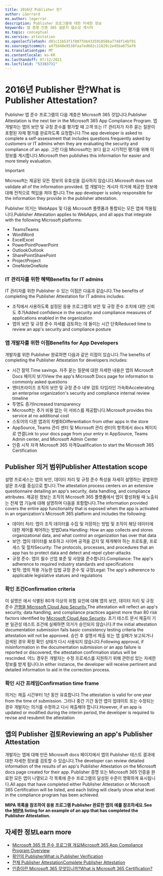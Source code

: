 ```yaml
---
title: 2016년 Publisher 란?
author: LGerrard
ms.author: legerrar
description: Publisher 프로그램에 대한 자세한 정보
keywords: 앱 증명 인증 365 설문지 앱소싱 게시자
ms.topic: conceptual
ms.service: attestation
ms.openlocfilehash: d91c11b53f1f807fbb4335918586a7748f14bf91
ms.sourcegitcommit: a475d48e9538faa7ed682c11829c2e45ba675af6
ms.translationtype: MT
ms.contentlocale: ko-KR
ms.lasthandoff: 07/12/2021
ms.locfileid: "53383731"
---
```

# <a name="what-is-publisher-attestation"></a><span data-ttu-id="eb137-104">2016년 Publisher 란?</span><span class="sxs-lookup"><span data-stu-id="eb137-104">What is Publisher Attestation?</span></span>

<span data-ttu-id="eb137-105">Publisher 앱 준수 프로그램의 다음 계층은 Microsoft 365 것입니다.</span><span class="sxs-lookup"><span data-stu-id="eb137-105">Publisher Attestation is the next tier in the Microsoft 365 App Compliance Program.</span></span> <span data-ttu-id="eb137-106">앱 개발자는 앱의 보안 및 규정 준수를 평가할 때 고객 또는 IT 관리자가 자주 묻는 질문이 포함된 자체 평가를 완료하도록 요청합니다.</span><span class="sxs-lookup"><span data-stu-id="eb137-106">The app developer is asked to complete a self-assessment that includes questions frequently asked by customers or IT admins when they are evaluating the security and compliance of an app.</span></span> <span data-ttu-id="eb137-107">그런 다음 Microsoft는 보다 쉽고 시기적인 평가를 위해 이 정보를 게시합니다.</span><span class="sxs-lookup"><span data-stu-id="eb137-107">Microsoft then publishes this information for easier and more timely evaluation.</span></span>

> [!IMPORTANT]
> <span data-ttu-id="eb137-108">Microsoft는 제공된 모든 정보의 유효성을 검사하지 않습니다.</span><span class="sxs-lookup"><span data-stu-id="eb137-108">Microsoft does not validate all of the information provided.</span></span> <span data-ttu-id="eb137-109">앱 개발자는 게시자 의거에 제공한 정보에 대해 전적으로 책임을 져야 합니다.</span><span class="sxs-lookup"><span data-stu-id="eb137-109">The app developer is solely responsible for the information they provide in the publisher attestation.</span></span> 

<span data-ttu-id="eb137-110">Publisher 의거는 WebApps 및 다음 Microsoft 플랫폼과 통합되는 모든 앱에 적용됩니다.</span><span class="sxs-lookup"><span data-stu-id="eb137-110">Publisher Attestation applies to WebApps, and all apps that integrate with the following Microsoft platforms:</span></span>
- <span data-ttu-id="eb137-111">Teams</span><span class="sxs-lookup"><span data-stu-id="eb137-111">Teams</span></span>
- <span data-ttu-id="eb137-112">Word</span><span class="sxs-lookup"><span data-stu-id="eb137-112">Word</span></span>
- <span data-ttu-id="eb137-113">Excel</span><span class="sxs-lookup"><span data-stu-id="eb137-113">Excel</span></span>
- <span data-ttu-id="eb137-114">PowerPoint</span><span class="sxs-lookup"><span data-stu-id="eb137-114">PowerPoint</span></span> 
- <span data-ttu-id="eb137-115">Outlook</span><span class="sxs-lookup"><span data-stu-id="eb137-115">Outlook</span></span>
- <span data-ttu-id="eb137-116">SharePoint</span><span class="sxs-lookup"><span data-stu-id="eb137-116">SharePoint</span></span>
- <span data-ttu-id="eb137-117">Project</span><span class="sxs-lookup"><span data-stu-id="eb137-117">Project</span></span>
- <span data-ttu-id="eb137-118">OneNote</span><span class="sxs-lookup"><span data-stu-id="eb137-118">OneNote</span></span>

### <a name="benefits-for-it-admins"></a><span data-ttu-id="eb137-119">IT 관리자를 위한 혜택</span><span class="sxs-lookup"><span data-stu-id="eb137-119">Benefits for IT admins</span></span>
<span data-ttu-id="eb137-120">IT 관리자를 위한 Publisher 수 있는 이점은 다음과 같습니다.</span><span class="sxs-lookup"><span data-stu-id="eb137-120">The benefits of completing the Publisher Attestation for IT admins includes:</span></span>
-   <span data-ttu-id="eb137-121">조직에서 사용하도록 설정된 응용 프로그램의 보안 및 규정 준수 조치에 대한 신뢰도 추가</span><span class="sxs-lookup"><span data-stu-id="eb137-121">Added confidence in the security and compliance measures of applications enabled in the organization</span></span>
-   <span data-ttu-id="eb137-122">앱의 보안 및 규정 준수 자세를 검토하는 데 들이는 시간 단축</span><span class="sxs-lookup"><span data-stu-id="eb137-122">Reduced time to review an app's security and compliance posture</span></span>

### <a name="benefits-for-app-developers"></a><span data-ttu-id="eb137-123">앱 개발자를 위한 이점</span><span class="sxs-lookup"><span data-stu-id="eb137-123">Benefits for App Developers</span></span> 
<span data-ttu-id="eb137-124">개발자를 위한 Publisher 완료하면 다음과 같은 이점이 있습니다.</span><span class="sxs-lookup"><span data-stu-id="eb137-124">The benefits of completing the Publisher Attestation for developers includes:</span></span> 
-   <span data-ttu-id="eb137-125">시간 절약.</span><span class="sxs-lookup"><span data-stu-id="eb137-125">Time savings.</span></span> <span data-ttu-id="eb137-126">자주 묻는 질문에 대한 자세한 내용은 앱의 Microsoft Docs 페이지 보기</span><span class="sxs-lookup"><span data-stu-id="eb137-126">View the app's Microsoft Docs page for information to commonly asked questions</span></span>
-   <span data-ttu-id="eb137-127">엔터프라이즈 조직의 보안 및 규정 준수 내부 검토 타임라인 가속화</span><span class="sxs-lookup"><span data-stu-id="eb137-127">Accelerating an enterprise organization's security and compliance internal review timeline</span></span>
-   <span data-ttu-id="eb137-128">투명도 증가</span><span class="sxs-lookup"><span data-stu-id="eb137-128">Increased transparency</span></span>
- <span data-ttu-id="eb137-129">Microsoft는 추가 비용 없는 이 서비스를 제공합니다.</span><span class="sxs-lookup"><span data-stu-id="eb137-129">Microsoft provides this service at no additional cost</span></span>
-   <span data-ttu-id="eb137-130">스토어의 다른 앱과의 차별화</span><span class="sxs-lookup"><span data-stu-id="eb137-130">Differentiation from other apps in the store</span></span>
-   <span data-ttu-id="eb137-131">AppSource, Teams 관리 센터 및 Microsoft 관리 센터의 항목에서 docs 페이지로 연결</span><span class="sxs-lookup"><span data-stu-id="eb137-131">Link to your docs page from your entry in AppSource, Teams Admin center, and Microsoft Admin Center</span></span>
-   <span data-ttu-id="eb137-132">인증 시작 자격 Microsoft 365 자격</span><span class="sxs-lookup"><span data-stu-id="eb137-132">Qualification to start the Microsoft 365 Certification</span></span>


## <a name="publisher-attestation-scope"></a><span data-ttu-id="eb137-133">Publisher 의거 범위</span><span class="sxs-lookup"><span data-stu-id="eb137-133">Publisher Attestation scope</span></span>

<span data-ttu-id="eb137-134">설명 프로세스는 앱의 보안, 데이터 처리 및 규정 준수 특성을 자세히 설명하는 광범위한 설문 조사를 중심으로 합니다.</span><span class="sxs-lookup"><span data-stu-id="eb137-134">The attestation process centers on an extensive questionnaire detailing an app's security, data handling, and compliance attributes.</span></span> <span data-ttu-id="eb137-135">제공된 정보는 조직의 Microsoft 365 플랫폼에서 앱이 활성화될 때 노출되는 전체 앱 기능에 대해 설명하며 다음을 포함합니다.</span><span class="sxs-lookup"><span data-stu-id="eb137-135">The information provided covers the entire app functionality that is exposed when the app is activated in an organization's Microsoft 365 platform and includes the following:</span></span>

- <span data-ttu-id="eb137-136">데이터 처리: 앱이 조직 데이터를 수집 및 저장하는 방법 및 조직이 해당 데이터에 대한 제어를 제어하는 방법</span><span class="sxs-lookup"><span data-stu-id="eb137-136">Data Handling: How an app collects and stores organizational data, and what control an organization has over that data</span></span>
- <span data-ttu-id="eb137-137">보안: 앱이 데이터를 보호하고 사이버 공격을 감지 및 재개해야 하는 프로토콜, 프로세스 및 절차</span><span class="sxs-lookup"><span data-stu-id="eb137-137">Security: The protocols, processes, and procedures that an app has to protect data and detect and repel cyber-attacks</span></span>
- <span data-ttu-id="eb137-138">규정 준수: 앱이 필수 산업 표준 및 사양을 준수합니다.</span><span class="sxs-lookup"><span data-stu-id="eb137-138">Compliance: The app's adherence to required industry standards and specifications</span></span>
- <span data-ttu-id="eb137-139">법적: 앱의 적용 가능한 입법 규정 준수 및 규정</span><span class="sxs-lookup"><span data-stu-id="eb137-139">Legal: The app's adherence to applicable legislative statues and regulations</span></span>

### <a name="confirmation-criteria"></a><span data-ttu-id="eb137-140">확인 조건</span><span class="sxs-lookup"><span data-stu-id="eb137-140">Confirmation criteria</span></span>

<span data-ttu-id="eb137-141">이 설명은 에서 식별된 80개 이상의 위험 요인에 대해 앱의 보안, 데이터 처리 및 규정 준수 [관행을 Microsoft Cloud App Security.](https://www.microsoft.com/microsoft-365/enterprise-mobility-security/cloud-app-security)</span><span class="sxs-lookup"><span data-stu-id="eb137-141">The attestation will reflect an app's security, data handling, and compliance practices against more than 80 risk factors identified by [Microsoft Cloud App Security](https://www.microsoft.com/microsoft-365/enterprise-mobility-security/cloud-app-security).</span></span> <span data-ttu-id="eb137-142">초기 테스트 문서 제출이 기본 일관성 테스트 조건에 실패하면 의거가 승인되지 않습니다.</span><span class="sxs-lookup"><span data-stu-id="eb137-142">If the initial attestation documentation submission fails basic consistency testing criteria the attestation will not be approved.</span></span> <span data-ttu-id="eb137-143">승인 후 설명서 제출 또는 앱 실패가 보고되거나 검색된 경우 확정 확인 상태가 다시 사용되지 않습니다.</span><span class="sxs-lookup"><span data-stu-id="eb137-143">Following approval, if misinformation in the documentation submission or an app failure is reported or discovered, the attestation confirmation status will be rescinded.</span></span> <span data-ttu-id="eb137-144">어느 경우든 개발자는 수정 프로세스를 지원하기 위해 관련성 있는 자세한 정보를 받게 됩니다.</span><span class="sxs-lookup"><span data-stu-id="eb137-144">In either instance, the developer will receive pertinent and detailed information to aid in the correction process.</span></span>

### <a name="confirmation-time-frame"></a><span data-ttu-id="eb137-145">확인 시간 프레임</span><span class="sxs-lookup"><span data-stu-id="eb137-145">Confirmation time frame</span></span>

<span data-ttu-id="eb137-146">의거는 제출 시간부터 1년 동안 유효합니다.</span><span class="sxs-lookup"><span data-stu-id="eb137-146">The attestation is valid for one year from the time of submission.</span></span> <span data-ttu-id="eb137-147">그러나 중간 기간 동안 앱이 업데이트 또는 수정되는 경우 개발자는 의거를 수정하고 다시 제출해야 합니다.</span><span class="sxs-lookup"><span data-stu-id="eb137-147">However, if an app is updated or modified during the interim period, the developer is required to revise and resubmit the attestation</span></span>

## <a name="reviewing-an-apps-publisher-attestation"></a><span data-ttu-id="eb137-148">앱의 Publisher 검토</span><span class="sxs-lookup"><span data-stu-id="eb137-148">Reviewing an app's Publisher Attestation</span></span>

<span data-ttu-id="eb137-149">개발자는 앱에 대해 만든 Microsoft docs 페이지에서 앱의 Publisher 테스트 결과에 대한 자세한 정보를 검토할 수 있습니다.</span><span class="sxs-lookup"><span data-stu-id="eb137-149">The developer can review detailed information of the results of an app's Publisher Attestation on the Microsoft docs page created for their app.</span></span> <span data-ttu-id="eb137-150">Publisher 증명 또는 Microsoft 365 인증을 완료한 모든 앱이 나열되고 각 목록에 준수 프로그램의 달성된 수준이 명확하게 표시됩니다.</span><span class="sxs-lookup"><span data-stu-id="eb137-150">All apps that have completed either Publisher Attestation or Microsoft 365 Certification will be listed, and each listing will clearly show what level in the compliance program has been achieved.</span></span>

<span data-ttu-id="eb137-151">**MIPA [](https://docs.microsoft.com/microsoft-365-app-certification/teams/iglobe-mipa-your-personal-assistant?pivots=mcas) 목록을 참조하여 응용 프로그램 Publisher 완료한 앱의 예를 참조하세요.**</span><span class="sxs-lookup"><span data-stu-id="eb137-151">**See the [MIPA](https://docs.microsoft.com/microsoft-365-app-certification/teams/iglobe-mipa-your-personal-assistant?pivots=mcas) listing for an example of an app that has completed the Publisher Attestation.**</span></span> 

## <a name="learn-more"></a><span data-ttu-id="eb137-152">자세한 정보</span><span class="sxs-lookup"><span data-stu-id="eb137-152">Learn more</span></span>

* [<span data-ttu-id="eb137-153">Microsoft 365 앱 준수 프로그램 개요</span><span class="sxs-lookup"><span data-stu-id="eb137-153">Microsoft 365 App Compliance Program Overview</span></span>](~/overview.md)
* [<span data-ttu-id="eb137-154">확인의 Publisher</span><span class="sxs-lookup"><span data-stu-id="eb137-154">What is Publisher Verification</span></span>](https://docs.microsoft.com/azure/active-directory/develop/publisher-verification-overview)
* [<span data-ttu-id="eb137-155">전체 Publisher Attestation</span><span class="sxs-lookup"><span data-stu-id="eb137-155">Complete Publisher Attestation</span></span>](~/docs/attestation.md)  
* [<span data-ttu-id="eb137-156">인증이란 Microsoft 365 무엇입니까?</span><span class="sxs-lookup"><span data-stu-id="eb137-156">What is Microsoft 365 Certification? </span></span>](~/docs/enterprise-app-certification-guide.md)

